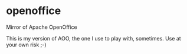 openoffice
==========

Mirror of Apache OpenOffice

This is my version of AOO, the one I use to play with, sometimes.
Use at your own risk ;-)
